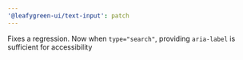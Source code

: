 ```yaml
---
'@leafygreen-ui/text-input': patch
---
```


Fixes a regression. Now when `type="search"`, providing `aria-label` is sufficient for accessibility
